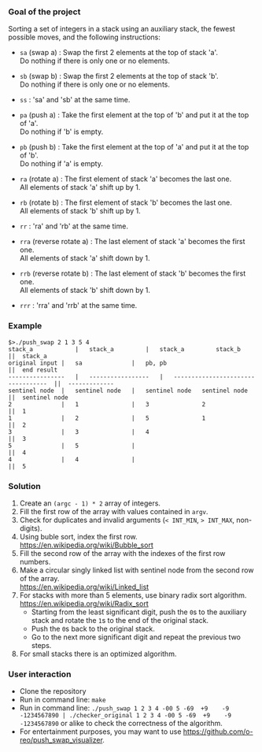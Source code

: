 ### Goal of the project
Sorting a set of integers in a stack using an auxiliary stack, the fewest possible moves, and the following instructions:
* `sa`	(swap a)			:	Swap the first 2 elements at the top of stack 'a'.  
							Do nothing if there is only one or no elements.
* `sb`	(swap b)			:	Swap the first 2 elements at the top of stack 'b'.  
							Do nothing if there is only one or no elements.
* `ss` 						:	'sa' and 'sb' at the same time.  

* `pa`	(push a)			:	Take the first element at the top of 'b' and put it at the top of 'a'.  
							Do nothing if 'b' is empty.
* `pb` 	(push b)			:	Take the first element at the top of 'a' and put it at the top of 'b'.  
							Do nothing if 'a' is empty.

* `ra` 	(rotate a)			:	The first element of stack 'a' becomes the last one.  
							All elements of stack 'a' shift up by 1. 
* `rb` 	(rotate b)			:	The first element of stack 'b' becomes the last one.  
							All elements of stack 'b' shift up by 1.
* `rr` 						:	'ra' and 'rb' at the same time.

* `rra`	(reverse rotate a)	:	The last element of stack 'a' becomes the first one.  
							All elements of stack 'a' shift down by 1.
* `rrb`	(reverse rotate b)	:	The last element of stack 'b' becomes the first one.  
							All elements of stack 'b' shift down by 1.
* `rrr`						:	'rra' and 'rrb' at the same time.

### Example  
`$>./push_swap 2 1 3 5 4`  
`stack_a			|	stack_a			|	stack_a			stack_b			||	stack_a		`  
`original input	|	sa				|	pb, pb							||	end result	`  
`----------------	|	-----------------	|	----------------------------------	||	-------------`  
`sentinel node	|	sentinel node	|	sentinel node	sentinel node	||	sentinel node`  
`2				|	1				|	3				2				||	1			`  
`1				|	2				|	5				1				||	2			`  
`3				|	3				|	4								||	3			`  
`5				|	5				|									||	4			`  
`4				|	4				|									||	5			`  

### Solution
1. Create an `(argc - 1) * 2` array of integers.  
2. Fill the first row of the array with values contained in `argv`.  
3. Check for duplicates and invalid arguments (`< INT_MIN`, `> INT_MAX`, non-digits).  
4. Using buble sort, index the first row.  
  <https://en.wikipedia.org/wiki/Bubble_sort>  
5. Fill the second row of the array with the indexes of the first row numbers.  
6. Make a circular singly linked list with sentinel node from the second row of the array.  
  <https://en.wikipedia.org/wiki/Linked_list>  
7. For stacks with more than 5 elements, use binary radix sort algorithm.  
  <https://en.wikipedia.org/wiki/Radix_sort>
	* Starting from the least significant digit, push the `0`s to the auxiliary stack and rotate the `1`s to the end of the original stack.  
 	* Push the `0`s back to the original stack.  
  	* Go to the next more significant digit and repeat the previous two steps.  
8. For small stacks there is an optimized algorithm.  

### User interaction  
* Clone the repository  
* Run in command line: `make`  
* Run in command line: `./push_swap 1 2 3 4 -00 5 -69  +9    -9 -1234567890 | ./checker_original 1 2 3 4 -00 5 -69  +9    -9 -1234567890` or alike to check the correctness of the algorithm.
* For entertainment purposes, you may want to use <https://github.com/o-reo/push_swap_visualizer>.
